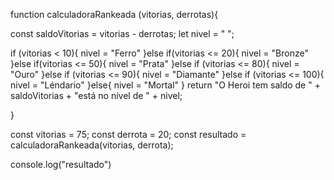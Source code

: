 function calculadoraRankeada (vitorias, derrotas){

const saldoVitorias = vitorias - derrotas;
let nivel = " ";

if (vitorias < 10){
    nivel = "Ferro"
}else if(vitorias <= 20){
    nivel = "Bronze"
}else if(vitorias <= 50){
    nivel = "Prata"
}else if (vitorias <= 80){
    nivel = "Ouro"
}else if (vitorias <= 90){
    nivel = "Diamante"
}else if (vitorias <= 100){
    nivel = "Léndario"
}else{
    nivel = "Mortal"
}
return "O Heroi tem saldo de " + saldoVitorias + "está no nível de  " + nivel;

}

const vitorias = 75;
const derrota = 20;
const resultado = calculadoraRankeada(vitorias, derrota);

console.log("resultado")
